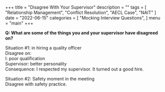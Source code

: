 +++
title = "Disagree With Your Supervisor"
description = ""
tags = [
    "Relationship Management",
    "Conflict Resolution",
    "AECL Case",
    "NAIT"
]
date = "2022-06-15"
categories = [
    "Mocking Interview Questions",
]
menu = "main"
+++

**Q: What are some of the things you and your supervisor have disagreed on?**

Situation #1: in hiring a quality officer  
Disagree on:  
I: poor qualification  
Supervisor: better personality  
Consequence: I respected my supervisor. It turned out a good hire.    

Situation #2: Safety moment in the meeting  
Disagree with safety practice.